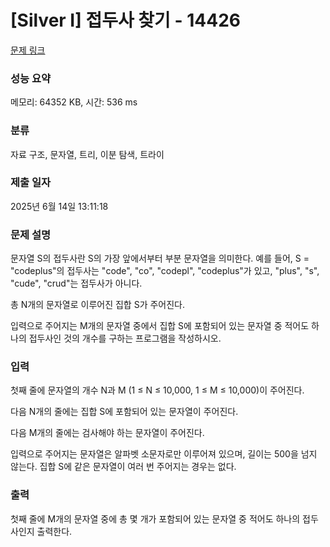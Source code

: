 # [Silver I] 접두사 찾기 - 14426 

[문제 링크](https://www.acmicpc.net/problem/14426) 

### 성능 요약

메모리: 64352 KB, 시간: 536 ms

### 분류

자료 구조, 문자열, 트리, 이분 탐색, 트라이

### 제출 일자

2025년 6월 14일 13:11:18

### 문제 설명

<p>문자열 S의 접두사란 S의 가장 앞에서부터 부분 문자열을 의미한다. 예를 들어, S = "codeplus"의 접두사는 "code", "co", "codepl", "codeplus"가 있고, "plus", "s", "cude", "crud"는 접두사가 아니다.</p>

<p>총 N개의 문자열로 이루어진 집합 S가 주어진다.</p>

<p>입력으로 주어지는 M개의 문자열 중에서 집합 S에 포함되어 있는 문자열 중 적어도 하나의 접두사인 것의 개수를 구하는 프로그램을 작성하시오.</p>

### 입력 

 <p>첫째 줄에 문자열의 개수 N과 M (1 ≤ N ≤ 10,000, 1 ≤ M ≤ 10,000)이 주어진다. </p>

<p>다음 N개의 줄에는 집합 S에 포함되어 있는 문자열이 주어진다.</p>

<p>다음 M개의 줄에는 검사해야 하는 문자열이 주어진다.</p>

<p>입력으로 주어지는 문자열은 알파벳 소문자로만 이루어져 있으며, 길이는 500을 넘지 않는다. 집합 S에 같은 문자열이 여러 번 주어지는 경우는 없다. </p>

### 출력 

 <p>첫째 줄에 M개의 문자열 중에 총 몇 개가 포함되어 있는 문자열 중 적어도 하나의 접두사인지 출력한다.</p>


